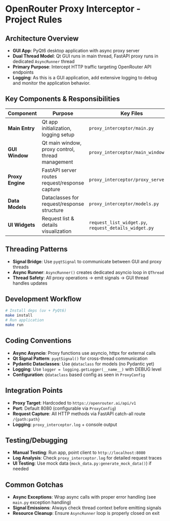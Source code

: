 # OpenRouter Proxy Interceptor - Project Rules

## Architecture Overview
- **GUI App**: PyQt6 desktop application with async proxy server
- **Dual Thread Model**: Qt GUI runs in main thread, FastAPI proxy runs in dedicated `AsyncRunner` thread
- **Primary Purpose**: Intercept HTTP traffic targeting OpenRouter API endpoints
- **Logging**: As this is a GUI application, add extensive logging to debug and monitor the application behavior.

## Key Components & Responsibilities
| Component | Purpose | Key Files |
|-----------|---------|-----------|
| **Main Entry** | Qt app initialization, logging setup | `proxy_interceptor/main.py` |
| **GUI Window** | Qt main window, proxy control, thread management | `proxy_interceptor/main_window.py` |
| **Proxy Engine** | FastAPI server routes request/response capture | `proxy_interceptor/proxy_server.py` |
| **Data Models** | Dataclasses for request/response structure | `proxy_interceptor/models.py` |
| **UI Widgets** | Request list & details visualization | `request_list_widget.py`, `request_details_widget.py` |

## Threading Patterns
- **Signal Bridge**: Use `pyqtSignal` to communicate between GUI and proxy threads
- **Async Runner**: `AsyncRunner()` creates dedicated asyncio loop in `QThread`
- **Thread Safety**: All proxy operations → emit signals → GUI thread handles updates

## Development Workflow
```bash
# Install deps (uv + PyQt6)
make install
# Run application
make run
```

## Coding Conventions
- **Async Asyncio**: Proxy functions use asyncio, httpx for external calls  
- **Qt Signal Pattern**: `pyqtSignal()` for cross-thread communication
- **Pydantic Dataclasses**: Use `@dataclass` for models (no Pydantic yet)
- **Logging**: Use `logger = logging.getLogger(__name__)` with DEBUG level
- **Configuration**: `@dataclass` based config as seen in `ProxyConfig`

## Integration Points
- **Proxy Target**: Hardcoded to `https://openrouter.ai/api/v1`
- **Port**: Default 8080 (configurable via `ProxyConfig`)
- **Request Capture**: All HTTP methods via FastAPI catch-all route `/{path:path}`
- **Logging**: `proxy_interceptor.log` + console output

## Testing/Debugging
- **Manual Testing**: Run app, point client to `http://localhost:8080`
- **Log Analysis**: Check `proxy_interceptor.log` for detailed request traces
- **UI Testing**: Use mock data (`mock_data.py:generate_mock_data()`) if needed

## Common Gotchas
- **Async Exceptions**: Wrap async calls with proper error handling (see `main.py` exception handling)
- **Signal Emissions**: Always check thread context before emitting signals
- **Resource Cleanup**: Ensure `AsyncRunner` loop is properly closed on exit